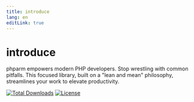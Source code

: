 ```yaml
---
title: introduce
lang: en
editLink: true
---
```


# introduce

phparm empowers modern PHP developers. Stop wrestling with common pitfalls. This focused library, built on a "lean and
mean" philosophy, streamlines your work to elevate productivity.

<p>
<a href="https://packagist.org/packages/ghjayce/phparm"><img src="https://img.shields.io/packagist/dt/ghjayce/phparm" alt="Total Downloads"></a>
<a href="https://packagist.org/packages/ghjayce/phparm"><img src="https://img.shields.io/packagist/l/ghjayce/phparm" alt="License"></a>
</p>